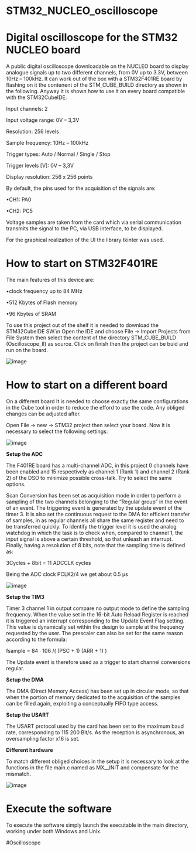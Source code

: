# STM32_NUCLEO_oscilloscope
<h1>Digital oscilloscope for the STM32 NUCLEO board </h1>
A public digital oscilloscope downloadable on the NUCLEO board to display analogue signals up to two different channels, from 0V up to 3.3V, between 10Hz – 100kHz.
It can work out of the box with a STM32F401RE board by flashing on it the contenent of the STM_CUBE_BUILD directory as shown in the following.
Anyway it is shown how to use it on every board compatible with the STM32CubeIDE.


Input channels: 2

Input voltage range: 0V – 3,3V

Resolution: 256 levels

Sample frequency: 10Hz – 100kHz

Trigger types:  Auto / Normal / Single / Stop

Trigger levels [V]: 0V – 3,3V

Display resolution: 256 x 256 points


By default, the pins used for the acquisition of the signals are:


•CH1: PA0

•CH2: PC5


Voltage samples are taken from the card which via serial communication transmits the signal to the PC, via USB interface, to be displayed.

For the graphical realization of the UI the library tkinter was used.

# How to start on STM32F401RE

The main features of this device are:


•clock frequency up to 84 MHz

•512 Kbytes of Flash memory

•96 Kbytes of SRAM


To use this project out of the shelf it is needed to download the STM32CubeIDE SW.\n
Open the IDE and choose File -> Import Projects from File System then select the content of the directory STM_CUBE_BUILD (Oscilloscope_II) as source.
Click on finish then the project can be buid and run on the board.

![image](https://user-images.githubusercontent.com/70527145/171236459-c89cbb28-1d52-494b-83bd-f8f7f2141326.png)

# How to start on a different board

On a different board It is needed to choose exactly the same configurations in the Cube tool in order to reduce the efford to use the code.
Any obliged changes can be adjusted after.

Open File -> new -> STM32 project then select your board.
Now it is necessary to select the following settings:

![image](https://user-images.githubusercontent.com/70527145/171239602-209dd337-ee8f-4ce5-b635-1014da6b2b3a.png)

<b>Setup the ADC</b>

The F401RE board has a multi-channel ADC, in this project 0 channels have been enabled and 15 respectively as channel 1 (Rank 1) and channel 2 (Rank 2) of the DSO to minimize possible cross-talk.
Try to select the same options.

Scan Conversion has been set as acquisition mode in order to perform a sampling of the two channels belonging to the “Regular group” in the event of an event.
The triggering event is generated by the update event of the timer 3.
It is also set the continuous request to the DMA for efficient transfer of samples, in as regular channels all share the same register and need to be transferred quickly.
To identify the trigger level it is used the analog watchdog in which the task is to check when, compared to channel 1, the input signal is above a certain threshold, so that unleash an interrupt.
Finally, having a resolution of 8 bits, note that the sampling time is defined as:

3Cycles + 8bit = 11 ADCCLK cycles

Being the ADC clock PCLK2/4 we get about 0.5 μs

![image](https://user-images.githubusercontent.com/70527145/171252393-a2460c04-fff1-45df-87c9-21dbe4c8552c.png)

<b>Setup the TIM3</b>

Timer 3 channel 1 in output compare no output mode to define the sampling frequency.
When the value set in the 16-bit Auto Reload Register is reached it is triggered an interrupt corresponding to the Update Event Flag setting.
This value is dynamically set within the design to sample at the frequency requested by the user.
The prescaler can also be set for the same reason according to the formula:

fsample = 84 ∙ 106 /( (PSC + 1) (ARR + 1) ) 

The Update event is therefore used as a trigger to start channel conversions regular.

<b>Setup the DMA</b>

The DMA (Direct Memory Access) has been set up in circular mode, so that when the portion of memory dedicated to the acquisition of the samples can be filled again, exploiting a conceptually FIFO type access.

<b>Setup the USART</b>

The USART protocol used by the card has been set to the maximum baud rate, corresponding to 115 200 Bit/s.
As the reception is asynchronous, an oversampling factor x16 is set.

<b>Different hardware</b>

To match different obliged choices in the setup it is necessary to look at the functions in the file main.c named as MX_<component>_INIT and compensate for the mismatch.
  
![image](https://user-images.githubusercontent.com/70527145/171252992-23d452b6-916d-484f-a684-4d21f23e2f8b.png)

# Execute the software

To execute the software simply launch the executable in the main directory, working under both Windows and Unix.

#Oscilloscope 

